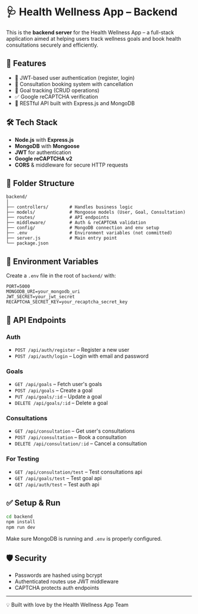 # 🩺 Health Wellness App – Backend

This is the **backend server** for the Health Wellness App – a full-stack application aimed at helping users track wellness goals and book health consultations securely and efficiently.

## 🚀 Features

- 🔐 JWT-based user authentication (register, login)
- 📅 Consultation booking system with cancellation
- 🎯 Goal tracking (CRUD operations)
- ✅ Google reCAPTCHA verification
- 📡 RESTful API built with Express.js and MongoDB

## 🛠️ Tech Stack

- **Node.js** with **Express.js**
- **MongoDB** with **Mongoose**
- **JWT** for authentication
- **Google reCAPTCHA v2**
- **CORS** & middleware for secure HTTP requests

## 📂 Folder Structure

```
backend/
│
├── controllers/        # Handles business logic
├── models/             # Mongoose models (User, Goal, Consultation)
├── routes/             # API endpoints
├── middleware/         # Auth & reCAPTCHA validation
├── config/             # MongoDB connection and env setup
├── .env                # Environment variables (not committed)
├── server.js           # Main entry point
└── package.json
```

## 🔐 Environment Variables

Create a `.env` file in the root of `backend/` with:

```env
PORT=5000
MONGODB_URI=your_mongodb_uri
JWT_SECRET=your_jwt_secret
RECAPTCHA_SECRET_KEY=your_recaptcha_secret_key
```

## 📡 API Endpoints

### Auth
- `POST /api/auth/register` – Register a new user
- `POST /api/auth/login` – Login with email and password

### Goals
- `GET /api/goals` – Fetch user's goals
- `POST /api/goals` – Create a goal
- `PUT /api/goals/:id` – Update a goal
- `DELETE /api/goals/:id` – Delete a goal

### Consultations
- `GET /api/consultation` – Get user's consultations
- `POST /api/consultation` – Book a consultation
- `DELETE /api/consultation/:id` – Cancel a consultation

### For Testing
- `GET /api/consultation/test` – Test consultations api
- `GET /api/goals/test` – Test goal api
- `GET /api/auth/test` – Test auth api

## ✅ Setup & Run

```bash
cd backend
npm install
npm run dev
```

Make sure MongoDB is running and `.env` is properly configured.

## 🛡️ Security

- Passwords are hashed using bcrypt
- Authenticated routes use JWT middleware
- CAPTCHA protects auth endpoints

---

💡 Built with love by the Health Wellness App Team
